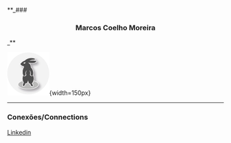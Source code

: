 **_###<h3 align="center">
    <!-- Nome -->
    Marcos Coelho Moreira
</h3>_**

<!-- Insere a logo -->
![Logo](./assets/logoAsset.png){width=150px}

***
<!-- Conexões  -->
### Conexões/Connections

[Linkedin](https://www.linkedin.com/in/marcos-coelho-moreira/)